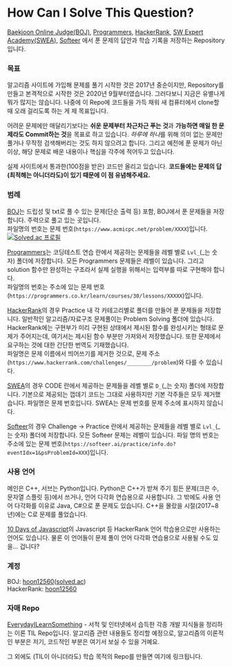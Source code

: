 # How Can I Solve This Question?

[Baekjoon Online Judge(BOJ)](https://www.acmicpc.net/), [Programmers](https://programmers.co.kr/learn/challenges), [HackerRank](https://www.hackerrank.com/dashboard), [SW Expert Academy(SWEA)](https://swexpertacademy.com/main/main.do), [Softeer](https://softeer.ai/index.do) 에서 푼 문제의 답안과 학습 기록을 저장하는 Repository입니다.

### 목표
알고리즘 사이트에 가입해 문제를 풀기 시작한 것은 2017년 중순이지만, Repository를 만들고 본격적으로 시작한 것은 2020년 9월부터였습니다. 그러다보니 지금은 유별나게 뭐가 많지는 않습니다. 나중에 이 Repo에 코드들을 가득 채워 새 컴퓨터에서 clone할 때 오래 걸리도록 하는 게 제 목표입니다.

어려운 문제에만 매달리기보다는 **쉬운 문제부터 차근차근 푸는 것**과 **가능하면 매일 한 문제라도 Commit하는 것**을 목표로 하고 있습니다. *하루에 하나*를 위해 의미 없는 문제만 풀거나 무작정 검색해버리는 것도 하지 않으려고 합니다. 그리고 예전에 푼 문제가 아닌 이상, 해당 문제로 배운 내용이나 핵심을 각주에 적어두고 있습니다.

실제 사이트에서 통과한(100점을 받은) 코드만 올리고 있습니다. **코드들에는 문제의 답(최적해는 아니더라도)이 있기 때문에 이 점 유념해주세요.**

### 범례
[BOJ](https://github.com/showmanlee/HowCanISolveThisQuestion/tree/master/BOJ)는 드립성 및 txt로 풀 수 있는 문제(단순 출력 등) 포함, BOJ에서 푼 문제들을 저장합니다. 주력으로 풀고 있는 곳입니다.   
파일명의 번호는 문제 번호(`https://www.acmicpc.net/problem/XXXX`)입니다.
[![Solved.ac
프로필](http://mazassumnida.wtf/api/mini/generate_badge?boj=hoon12560)](https://solved.ac/hoon12560)

[Programmers](https://github.com/showmanlee/HowCanISolveThisQuestion/tree/master/Programmers)는 코딩테스트 연습 란에서 제공하는 문제들을 레벨 별로 `Lvl_`(_는 숫자) 폴더에 저장합니다. 모든 Programmers 문제들은 레벨이 있습니다. 그리고 solution 함수만 완성하는 구조라서 실제 실행을 위해서는 입력부를 따로 구현해야 합니다.     
파일명의 번호는 주소에 있는 문제 번호(`https://programmers.co.kr/learn/courses/30/lessons/XXXXX`)입니다.

[HackerRank](https://github.com/showmanlee/HowCanISolveThisQuestion/tree/master/HackerRank)의 경우 Practice 내 각 카테고리별로 폴더를 만들어 푼 문제들을 저장합니다. 일반적인 알고리즘/자료구조 문제풀이는 Problem Solving 폴더에 있습니다. HackerRank에는 구현부가 미리 구현된 상태에서 제시된 함수를 완성시키는 형태로 문제가 주어지는데, 여기서는 제시된 함수 부분만 가져와서 저장했습니다. 또한 문제에서 요구하는 것에 대한 간단한 번역도 기재했습니다.      
파일명은 문제 이름에서 띄어쓰기를 제거한 것으로, 문제 주소(`https://www.hackerrank.com/challenges/________/problem`)와 다를 수 있습니다.

[SWEA](https://github.com/showmanlee/HowCanISolveThisQuestion/tree/master/SWEA)의 경우 CODE 란에서 제공하는 문제들을 레벨 별로 `D_`(_는 숫자) 폴더에 저장합니다. 기본으로 제공되는 껍데기 코드는 그대로 사용하지만 기본 각주들은 모두 제거했습니다. 파일명은 문제 번호입니다. SWEA는 문제 번호를 문제 주소에 표시하지 않습니다.

[Softeer](https://github.com/showmanlee/HowCanISolveThisQuestion/tree/master/Softeer)의 경우 Challenge -> Practice 란에서 제공하는 문제들을 레벨 별로 `Lvl_`(_는 숫자) 폴더에 저장합니다. 모든 Softeer 문제는 레벨이 있습니다. 파일 명의 번호는 주소에 있는 문제 번호(`https://softeer.ai/practice/info.do?eventIdx=1&psProblemId=XXX`)입니다.

### 사용 언어 
메인은 C++, 서브는 Python입니다. Python은 C++가 받쳐 주기 힘든 문제(크은 수, 문자열 스플릿 등)에서 쓰거나, 언어 다각화 연습용으로 사용합니다. 그 밖에도 사용 언어 다각화를 이유로 Java, C#으로 푼 문제도 있습니다. C++을 몰랐을 시절(2017~8년)에는 C로 문제를 풀었습니다.

[10 Days of Javascript](https://www.hackerrank.com/domains/tutorials/10-days-of-javascript)의 Javascript 등 HackerRank 언어 학습용으로만 사용하는 언어도 있습니다. 물론 이 언어들이 문제 풀이 언어 다각화 연습용으로 사용될 수도 있을... 겁니다?

### 계정
BOJ: [hoon12560](https://www.acmicpc.net/user/hoon12560)([solved.ac](https://solved.ac/profile/hoon12560))      
HackerRank: [hoon12560](https://www.hackerrank.com/hoon12560) 


### 자매 Repo

[EverydayILearnSomething](https://github.com/showmanlee/EverydayILearnSomething) - 서적 및 인터넷에서 습득한 각종 개발 지식들을 정리하는 이론 TIL Repo입니다. 알고리즘 관련 내용들도 정리할 예정으로, 알고리즘의 이론적인 부분은 저기, 코드적인 부분은 여기서 보실 수 있을 거예요.

그 외에도 (TIL이 아니더라도) 학습 목적의 Repo를 만들면 여기에 링크됩니다.